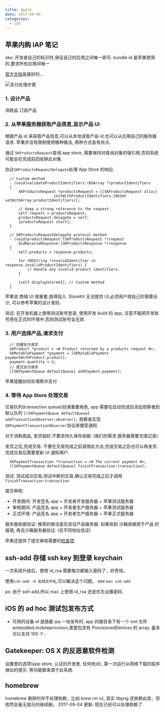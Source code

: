 ```yaml
---
title: Apple
date: 2017-09-04
categories:
  - iOS
---
```


## 苹果内购 IAP 笔记

sku: 开发者自己的标识符,保证自己的应用之间唯一即可. bundle id 是苹果使用的,要求所有应用间唯一

[官方文档](https://developer.apple.com/library/content/documentation/NetworkingInternet/Conceptual/StoreKitGuide/Chapters/Products.html)是最好的...

![支付处理步骤](https://developer.apple.com/library/content/documentation/NetworkingInternet/Conceptual/StoreKitGuide/Art/intro_2x.png)

### 1. 设计产品

消耗品 订阅产品

### 2. 从苹果服务器获取产品信息,显示产品 UI

根据产品 id 来获取产品信息,可以从本地读取产品 id,也可以从应用自己的服务器请求. 苹果并没有限制使用哪种做法, 两种方式各有优点.

通过 `SKProductsRequest`查询 app store, 需要保持对查询对象的强引用,否则系统可能会在完成前回收掉此对象.

协议`SKProductsRequestDelegate`处理 App Store 的响应.

```
  // Custom method
  - (void)validateProductIdentifiers:(NSArray *)productIdentifiers
  {
      SKProductsRequest *productsRequest = [[SKProductsRequest alloc]
                      initWithProductIdentifiers:[NSSet setWithArray:productIdentifiers]];

      // Keep a strong reference to the request.
      self.request = productsRequest;
      productsRequest.delegate = self;
      [productsRequest start];
  }

  // SKProductsRequestDelegate protocol method
  - (void)productsRequest:(SKProductsRequest *)request
      didReceiveResponse:(SKProductsResponse *)response
  {
      self.products = response.products;

      for (NSString *invalidIdentifier in response.invalidProductIdentifiers) {
          // Handle any invalid product identifiers.
      }

      [self displayStoreUI]; // Custom method
  }
```

苹果说 商城 UI 很重要,值得投入. StoreKit 无法提供 UI,必须用户按自己的需要设计, 可以参考苹果的设计准则.

测试: 在开发机器上使用测试账号登录, 使用开发 build 的 app, 注意不能把开发账号用在正式的环境中,否则测试账号会无效.

### 3. 用户选择产品,请求支付

```
  // 创建支付请求
  SKProduct *product = <# Product returned by a products request #>;
  SKMutablePayment *payment = [SKMutablePayment paymentWithProduct:product];
  payment.quantity = 2;
  // 提交支付请求
  [[SKPaymentQueue defaultQueue] addPayment:payment];
```

苹果提醒如何处理欺诈支付

### 4. 等待 App Store 处理交易

交易队列(transaction queue)扮演重要角色, app 需要在启动完成后添加观察者到默认队列 `[[SKPaymentQueue defaultQueue] addTransactionObserver:observer];`
观察者实现`SKPaymentTransactionObserver`协议来接受通知

对于消耗商品, 发货就好,不要求持久保存收据. (我们的需求,服务器需要充值记录)

发货之后,完成交易. 不要在交易完成之前调用此方法,完成交易之后也可以再发货. 完成交易后需要更新 UI 通知用户.

```
  SKPaymentTransaction *transaction = <# The current payment #>;
  [[SKPaymentQueue defaultQueue] finishTransaction:transaction];
```

测试: 测试成功交易,测试中断的交易,确认交易完成之后才调用 `finishTransaction:transaction`

提交审核:

- 开发期间: 开发签名 app + 开发者开发服务器 + 苹果测试服务器
- 审核期间: 产品签名 app + 开发者生产服务器 + 苹果测试服务器
- 正式环境: 产品签名 app + 开发者生产服务器 + 苹果正式服务器

服务器收据验证: 推荐的做法是先验证产品服务器, 如果收到 沙箱收据用于产品 的报错, 再去沙箱服务器验证. (去不同地址验证)

苹果还提供了提交审核需要的[检查项](https://developer.apple.com/library/content/documentation/NetworkingInternet/Conceptual/StoreKitGuide/Chapters/AppReview.html#//apple_ref/doc/uid/TP40008267-CH10-SW4).

## ssh-add 存储 ssh key 到登录 keychain

一次系统升级后，使用 id_rsa 需要每次都输入密码了，好奇怪。

使用`ssh-add -K 私钥文件名`,可以解决这个问题。 see `man ssh-add`

ps: 由于 ssh-add,所以 mac 上使用 id_rsa 还是优先设置密码.

## iOS 的 ad hoc 测试包发布方式

- 可用的设备 id 是随着 ipa 一块发布的. app 的跟目录下有一个 xml 文件 embedded.mobileprovision,里面包含有 ProvisionedDevices 的 array. 最多可以支持 100 个.

## Gatekeeper: OS X 的反恶意软件检测

设置里的选项(app store, 认证的开发者, 任何地点), 第一次运行从网络下载的程序弹出的提示, 等功能都来源于此系统.

## homebrew

homebrew 删除时并不处理依赖，比如 brew rm xz, 其实 libpng 还依赖此库，但依然会毫无提示的继续删。
2017-09-04 更新: 现在已经可以处理依赖了.
